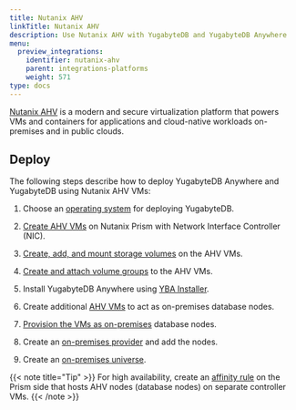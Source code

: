 ```yaml
---
title: Nutanix AHV
linkTitle: Nutanix AHV
description: Use Nutanix AHV with YugabyteDB and YugabyteDB Anywhere
menu:
  preview_integrations:
    identifier: nutanix-ahv
    parent: integrations-platforms
    weight: 571
type: docs
---
```


[Nutanix AHV](https://www.nutanix.com/products/ahv) is a modern and secure virtualization platform that powers VMs and containers for applications and cloud-native workloads on-premises and in public clouds.

## Deploy

The following steps describe how to deploy YugabyteDB Anywhere and YugabyteDB using Nutanix AHV VMs:

1. Choose an [operating system](../../reference/configuration/operating-systems/) for deploying YugabyteDB.

1. [Create AHV VMs](https://portal.nutanix.com/page/documents/details?targetId=Prism-Central-Guide-vpc_2023_4:mul-vm-create-acropolis-pc-t.html) on Nutanix Prism with Network Interface Controller (NIC).

1. [Create, add, and mount storage volumes](https://portal.nutanix.com/page/documents/solutions/details?targetId=RA-2107-SAP-High-Availability-Using-Nutanix-Volumes:set-up-disks-using-nutanix-volumes-for-os-clustering.html) on the AHV VMs.

1. [Create and attach volume groups](https://portal.nutanix.com/page/documents/solutions/details?targetId=RA-2012-Informatica-PowerCenter-Grid:nutanix-volume-groups.html) to the AHV VMs.

1. Install YugabyteDB Anywhere using [YBA Installer](../../yugabyte-platform/install-yugabyte-platform/install-software/installer/).

1. Create additional [AHV VMs](https://portal.nutanix.com/page/documents/details?targetId=Prism-Central-Guide-vpc_2023_4:mul-vm-create-acropolis-pc-t.html) to act as on-premises database nodes.

1. [Provision the VMs as on-premises](../../yugabyte-platform/prepare/server-nodes-software/software-on-prem/) database nodes.

1. Create an [on-premises provider](../../yugabyte-platform/configure-yugabyte-platform/on-premises/) and add the nodes.

1. Create an [on-premises universe](../../yugabyte-platform/create-deployments/).

{{< note title="Tip" >}}
For high availability, create an [affinity rule](https://portal.nutanix.com/page/documents/details?targetId=Prism-Central-Guide-vpc_2023_4:mul-affinity-policies-pc-c.html) on the Prism side that hosts AHV nodes (database nodes) on separate controller VMs.
{{< /note >}}
